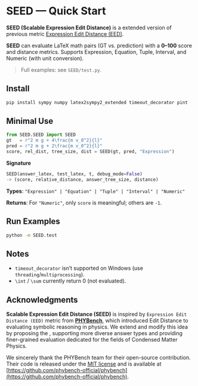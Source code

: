 # SEED — Quick Start

**SEED (Scalable Expression Edit Distance)** is a extended version of previous metric [Expression Edit Distance (EED)](https://arxiv.org/pdf/2504.16074). 

**SEED** can evaluate LaTeX math pairs (GT vs. prediction) with a **0–100** score and distance metrics. Supports Expression, Equation, Tuple, Interval, and Numeric (with unit conversion).

> Full examples: see `SEED/test.py`.

## Install

```bash
pip install sympy numpy latex2sympy2_extended timeout_decorator pint
```

## Minimal Use

```python
from SEED.SEED import SEED
gt   = r"2 m g + 4\frac{m v_0^2}{l}"
pred = r"2 m g + 2\frac{m v_0^2}{l}"
score, rel_dist, tree_size, dist = SEED(gt, pred, "Expression")
```

**Signature**

```python
SEED(answer_latex, test_latex, t, debug_mode=False)
-> (score, relative_distance, answer_tree_size, distance)
```

**Types**: `"Expression" | "Equation" | "Tuple" | "Interval" | "Numeric"`

**Returns**: For `"Numeric"`, only `score` is meaningful; others are `-1`.

## Run Examples

```bash
python -m SEED.test
```

## Notes

* `timeout_decorator` isn’t supported on Windows (use `threading`/`multiprocessing`).
* `\int` / `\sum` currently return 0 (not evaluated).

## Acknowledgments

**Scalable Expression Edit Distance (SEED)** is inspired by `Expression Edit Distance (EED)` metric from **[PHYBench](https://www.phybench.cn/)**, which introduced Edit Distance to evaluating symbolic reasoning in physics. We extend and modify this idea by proposing the , supporting more diverse answer types and providing finer-grained evaluation dedicated for the fields of Condensed Matter Physics.

We sincerely thank the PHYBench team for their open-source contribution. Their code is released under the [MIT license](https://github.com/phybench-official/phybench?tab=MIT-1-ov-file#readme) and is available at [https://github.com/phybench-official/phybench](https://github.com/phybench-official/phybench).
